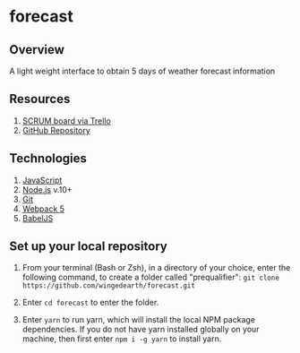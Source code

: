 # forecast

## Overview
A light weight interface to obtain 5 days of weather forecast information

## Resources
1. [SCRUM board via Trello](https://trello.com/b/OQqm0IL3/forecast)
2. [GitHub Repository](https://github.com/wingedearth/forecast)

## Technologies

1. [JavaScript](https://developer.mozilla.org/en-US/docs/Web/JavaScript)
2. [Node.js](https://nodejs.org) v.10+
3. [Git](https://git-scm.com)
4. [Webpack 5](http://webpack.js.org)
5. [BabelJS](http://babeljs.io)

## Set up your local repository

1. From your terminal (Bash or Zsh), in a directory of your choice, enter the following command, to create a folder called "prequalifier": ```git clone https://github.com/wingedearth/forecast.git```

2. Enter ```cd forecast``` to enter the folder.

3. Enter ```yarn``` to run yarn, which will install the local NPM package dependencies. If you do not have yarn installed globally on your machine, then first enter ```npm i -g yarn``` to install yarn.


